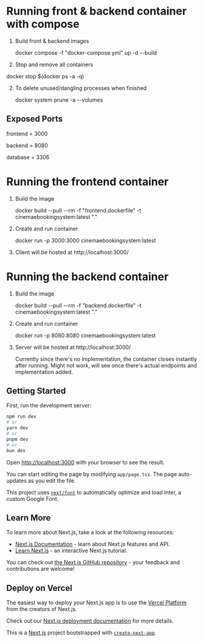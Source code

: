 # Running front & backend container with compose

1. Build front & backend images

   docker compose -f "docker-compose.yml" up -d --build

2. Stop and remove all containers

docker stop $(docker ps -a -q)

2. To delete unused/dangling processes when finished

   docker system prune -a --volumes

## Exposed Ports

frontend = 3000

backend = 8080

database = 3306

# Running the frontend container

1. Build the image

   docker build --pull --rm -f "frontend.dockerfile" -t cinemaebookingsystem:latest "."

2. Create and run container

   docker run -p 3000:3000 cinemaebookingsystem:latest

3. Client will be hosted at http://localhost:3000/

# Running the backend container

1. Build the image

   docker build --pull --rm -f "backend.dockerfile" -t cinemaebookingsystem:latest "."

2. Create and run container

   docker run -p 8080:8080 cinemaebookingsystem:latest

3. Server will be hosted at http://localhost:3000/

   Currently since there's no implementation, the container closes instantly after running. Might not work, will see once there's actual endpoints and implementation added.

## Getting Started

First, run the development server:

```bash
npm run dev
# or
yarn dev
# or
pnpm dev
# or
bun dev
```

Open [http://localhost:3000](http://localhost:3000) with your browser to see the result.

You can start editing the page by modifying `app/page.tsx`. The page auto-updates as you edit the file.

This project uses [`next/font`](https://nextjs.org/docs/basic-features/font-optimization) to automatically optimize and load Inter, a custom Google Font.

## Learn More

To learn more about Next.js, take a look at the following resources:

- [Next.js Documentation](https://nextjs.org/docs) - learn about Next.js features and API.
- [Learn Next.js](https://nextjs.org/learn) - an interactive Next.js tutorial.

You can check out [the Next.js GitHub repository](https://github.com/vercel/next.js/) - your feedback and contributions are welcome!

## Deploy on Vercel

The easiest way to deploy your Next.js app is to use the [Vercel Platform](https://vercel.com/new?utm_medium=default-template&filter=next.js&utm_source=create-next-app&utm_campaign=create-next-app-readme) from the creators of Next.js.

Check out our [Next.js deployment documentation](https://nextjs.org/docs/deployment) for more details.

This is a [Next.js](https://nextjs.org/) project bootstrapped with [`create-next-app`](https://github.com/vercel/next.js/tree/canary/packages/create-next-app).
